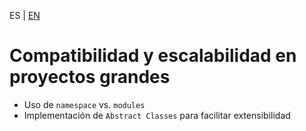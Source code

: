 <!-- MULTILANGUAJE MENU START -->
ES | [EN](https://lckpig.gitbook.io/practical-dev-handbook/typescript/best-practices-optimization/compatibility-scalability)
<!-- MULTILANGUAJE MENU END -->

# Compatibilidad y escalabilidad en proyectos grandes

- Uso de `namespace` vs. `modules`
- Implementación de `Abstract Classes` para facilitar extensibilidad 